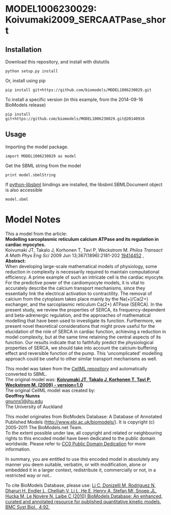 # MODEL1006230029: Koivumaki2009_SERCAATPase_short

## Installation

Download this repository, and install with distutils

`python setup.py install`

Or, install using pip

`pip install git+https://github.com/biomodels/MODEL1006230029.git`

To install a specific version (in this example, from the 2014-09-16 BioModels release)

`pip install git+https://github.com/biomodels/MODEL1006230029.git@20140916`

## Usage

Importing the model package.

`import MODEL1006230029 as model`

Get the SBML string from the model

`print model.sbmlString`

If [python-libsbml](https://pypi.python.org/pypi/python-libsbml) bindings are
installed, the libsbml.SBMLDocument object is also accessible

`model.sbml`


# Model Notes


This a model from the article:  
**Modelling sarcoplasmic reticulum calcium ATPase and its regulation in cardiac myocytes.**   
Koivumaki JT, Takalo J, Korhonen T, Tavi P, Weckstrom M. _Philos Transact A
Math Phys Eng Sci_ 2009 Jun 13;367(1896):2181-202
[19414452](http://www.ncbi.nlm.nih.gov/pubmed/19414452) ,  
**Abstract:**   
When developing large-scale mathematical models of physiology, some reduction
in complexity is necessarily required to maintain computational efficiency. A
prime example of such an intricate cell is the cardiac myocyte. For the
predictive power of the cardiomyocyte models, it is vital to accurately
describe the calcium transport mechanisms, since they essentially link the
electrical activation to contractility. The removal of calcium from the
cytoplasm takes place mainly by the Na(+)/Ca(2+) exchanger, and the
sarcoplasmic reticulum Ca(2+) ATPase (SERCA). In the present study, we review
the properties of SERCA, its frequency-dependent and beta-adrenergic
regulation, and the approaches of mathematical modelling that have been used
to investigate its function. Furthermore, we present novel theoretical
considerations that might prove useful for the elucidation of the role of
SERCA in cardiac function, achieving a reduction in model complexity, but at
the same time retaining the central aspects of its function. Our results
indicate that to faithfully predict the physiological properties of SERCA, we
should take into account the calcium-buffering effect and reversible function
of the pump. This 'uncomplicated' modelling approach could be useful to other
similar transport mechanisms as well.

This model was taken from the [CellML
repository](http://www.cellml.org/models) and automatically converted to SBML.  
The original model was: [ **Koivumaki JT, Takalo J, Korhonen T, Tavi P,
Weckstrom M. (2009) - version=1.0**
](http://models.cellml.org/exposure/3d5593ef7cb34144d2dbb9d617094026)  
The original CellML model was created by:  
**Geoffrey Nunns**   
gnunns1@jhu.edu  
The University of Auckland  

This model originates from BioModels Database: A Database of Annotated
Published Models (http://www.ebi.ac.uk/biomodels/). It is copyright (c)
2005-2011 The BioModels.net Team.  
To the extent possible under law, all copyright and related or neighbouring
rights to this encoded model have been dedicated to the public domain
worldwide. Please refer to [CC0 Public Domain
Dedication](http://creativecommons.org/publicdomain/zero/1.0/) for more
information.

In summary, you are entitled to use this encoded model in absolutely any
manner you deem suitable, verbatim, or with modification, alone or embedded it
in a larger context, redistribute it, commercially or not, in a restricted way
or not..  
  
To cite BioModels Database, please use: [Li C, Donizelli M, Rodriguez N,
Dharuri H, Endler L, Chelliah V, Li L, He E, Henry A, Stefan MI, Snoep JL,
Hucka M, Le Novère N, Laibe C (2010) BioModels Database: An enhanced, curated
and annotated resource for published quantitative kinetic models. BMC Syst
Biol., 4:92.](http://www.ncbi.nlm.nih.gov/pubmed/20587024)


